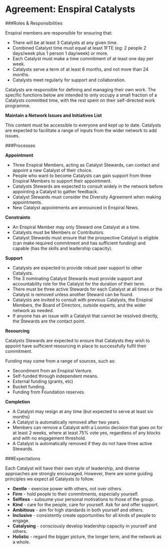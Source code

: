 # Agreement: Enspiral Catalysts


###Roles & Responsibilities

Enspiral members are responsible for ensuring that:

* There will be at least 3 Catalysts at any given time.
* Combined Catalyst time must equal at least 1FTE (eg: 2 people 2 days/week plus 1 person 1 day/week) or more.
* Each Catalyst must make a time commitment of at least one day per week.
* Catalysts serve a term of at least 6 months, and not more than 24 months.
* Catalysts meet regularly for support and collaboration.

Catalysts are responsible for defining and managing their own work. The specific functions below are intended to only occupy a small fraction of a Catalysts committed time, with the rest spent on their self-directed work programme.




**Maintain a Network Issues and Initiatives List**

This content must be accessible to everyone and kept up to date. Catalysts are expected to facilitate a range of inputs from the wider network to add issues.

###Processes

**Appointment**

* Three Enspiral Members, acting as Catalyst Stewards, can contact and appoint a new Catalyst of their choice. 
* People who want to become Catalysts can gain support from three Enspiral Members to support their appointment.
* Catalysts Stewards are expected to consult widely in the network before appointing a Catalyst to gather feedback.
* Catalyst Stewards must consider the Diversity Agreement when making appointments.
* New Catalyst appointments are announced in Enspiral News.


**Constraints**

* An Enspiral Member may only Steward one Catalyst at a time.
* Catalysts must be Members or Contributors.
* Catalyst Stewards must ensure that the prospective Catalyst is eligible (can make required commitment and has sufficient funding) and capable (has the skills and leadership capacity).

**Support**

* Catalysts are expected to provide robust peer support to other Catalysts.
* The 3 nominating Catalyst Stewards must provide support and accountability role for the Catalyst for the duration of their term.
* There must be three active Stewards for each Catalyst at all times or the Catalyst is removed unless another Steward can be found. 
* Catalysts are invited to consult with previous Catalysts, the Enspiral Members, the Board of Directors, outside experts, and the wider network as needed.
* If anyone has an issue with a Catalyst that cannot be resolved directly, the Stewards are the contact point.

**Resourcing**

Catalysts Stewards are expected to ensure that Catalysts they wish to appoint have sufficient resourcing in place to successfully fulfil their commitment. 

Funding may come from a range of sources, such as:
* Secondment from an Enspiral Venture.
* Self-funded through independent means.
* External funding (grants, etc)
* Bucket funding.
* Funding from Foundation reserves.

**Completion**

* A Catalyst may resign at any time (but expected to serve at least six months)
* A Catalyst is automatically removed after two years.
* Members can remove a Catalyst with a Loomio decision that goes on for at least 2 weeks, where at least 75% vote yes, regardless of any blocks and with no engagement threshold.
* A Catalyst is automatically removed if they do not have three active Stewards.

###Expectations

Each Catalyst will have their own style of leadership, and diverse approaches are strongly encouraged. However, there are some guiding principles we expect all Catalysts to follow.

* **Gentle** - exercise power with others, not over others.
* **Firm** - hold people to their commitments, especially yourself.
* **Selfless** - subsume your personal motivations to those of the group.
* **Kind** - care for the people, care for yourself. Ask for and offer support.
* **Ambitious** - aim for high standards in both yourself and others.
* **Inclusive** - consistently create opportunities for all kinds of people to engage. 
* **Catalysing** - consciously develop leadership capacity in yourself and others.
* **Holistic** - regard the bigger picture, the longer term, and the network as a whole.
